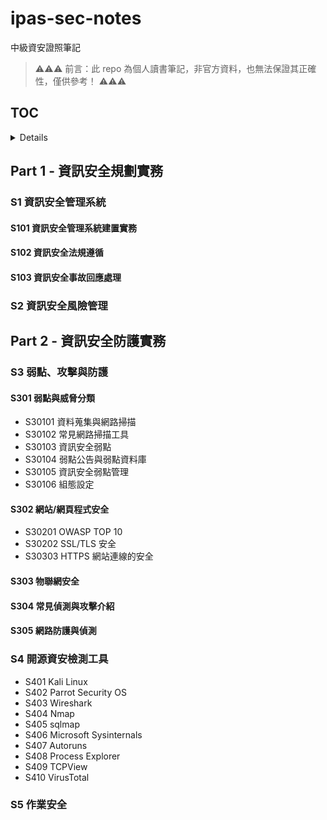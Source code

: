 # ipas-sec-notes
中級資安證照筆記

> ⚠️⚠️⚠️ 前言：此 repo 為個人讀書筆記，非官方資料，也無法保證其正確性，僅供參考！ ⚠️⚠️⚠️

## TOC
<details>

- 資訊安全管理系統
  - 資訊安全管理系統建置實務
  - 資訊安全法規遵循
  - 資訊安全事故回應處理
- 資訊安全風險管理
  - 風險分析與評估
  - ISO 27005 資訊安全風險管理
  - 隱私衝擊評鑑 (PIA)
  - 營運衝擊分析 (BIA)
  - 風險處理實務
- 弱點、攻擊與防護
  - 弱點與威脅分類
  - 網站/網頁程式安全
  - 物聯網安全
  - 常見偵測與攻擊介紹
  - 網路防護與偵測
- 開源資安檢測工具
- 作業安全
  - 安全軟體開發生命週期
  - 資安監控與事件通報
  - 資料保護與備援備份機制
  - 弱點掃描、滲透測試

</details>


## Part 1 - 資訊安全規劃實務
### S1 資訊安全管理系統
#### S101 資訊安全管理系統建置實務
#### S102 資訊安全法規遵循
#### S103 資訊安全事故回應處理
### S2 資訊安全風險管理

## Part 2 - 資訊安全防護實務
### S3 弱點、攻擊與防護
#### S301 弱點與威脅分類
- S30101 資料蒐集與網路掃描
- S30102 常見網路掃描工具
- S30103 資訊安全弱點
- S30104 弱點公告與弱點資料庫
- S30105 資訊安全弱點管理
- S30106 組態設定
#### S302 網站/網頁程式安全
- S30201 OWASP TOP 10
- S30202 SSL/TLS 安全
- S30303 HTTPS 網站連線的安全
#### S303 物聯網安全
#### S304 常見偵測與攻擊介紹
#### S305 網路防護與偵測
### S4 開源資安檢測工具
- S401 Kali Linux
- S402 Parrot Security OS
- S403 Wireshark
- S404 Nmap
- S405 sqlmap
- S406 Microsoft Sysinternals
- S407 Autoruns
- S408 Process Explorer
- S409 TCPView
- S410 VirusTotal
### S5 作業安全
